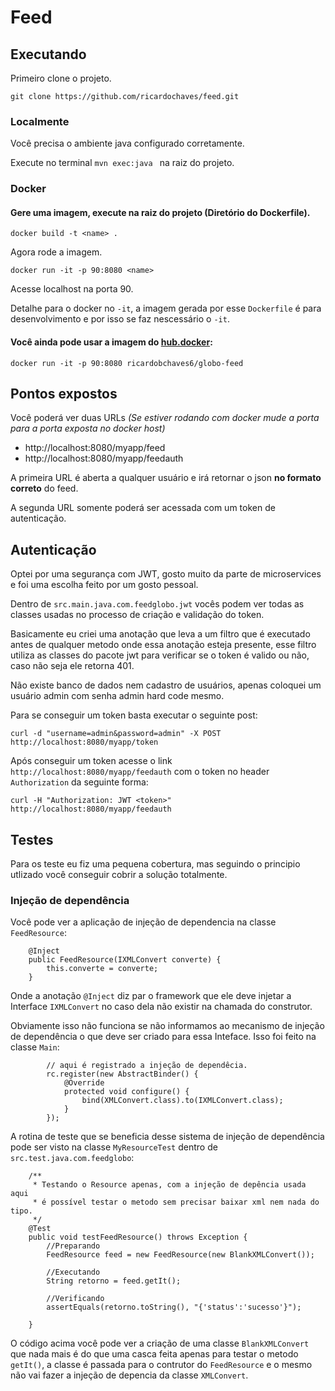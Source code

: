 # Feed

## Executando 

Primeiro clone o projeto.

`git clone https://github.com/ricardochaves/feed.git`


### Localmente
Você precisa o ambiente java configurado corretamente.

Execute no terminal `mvn exec:java ` na raiz do projeto.


### Docker

#### Gere uma imagem, execute na raiz do projeto (Diretório do Dockerfile).

`docker build -t <name> .`

Agora rode a imagem.

`docker run -it -p 90:8080 <name>`

Acesse localhost na porta 90.

Detalhe para o docker no `-it`, a imagem gerada por esse `Dockerfile` é para desenvolvimento e por isso se faz nescessário o `-it`. 

#### Você ainda pode usar a imagem do [hub.docker](https://hub.docker.com/r/ricardobchaves6/globo-feed/):

`docker run -it -p 90:8080 ricardobchaves6/globo-feed`

## Pontos expostos
Você poderá ver duas URLs *(Se estiver rodando com docker mude a porta para a porta exposta no docker host)*
- http://localhost:8080/myapp/feed
- http://localhost:8080/myapp/feedauth

A primeira URL é aberta a qualquer usuário e irá retornar o json **no formato correto** do feed. 

A segunda URL somente poderá ser acessada com um token de autenticação.

## Autenticação
Optei por uma segurança com JWT, gosto muito da parte de microservices e foi uma escolha feito por um gosto pessoal.

Dentro de `src.main.java.com.feedglobo.jwt` vocês podem ver todas as classes usadas no processo de criação e validação do token.

Basicamente eu criei uma anotação que leva a um filtro que é executado antes de qualquer metodo onde essa anotação esteja presente, esse filtro utiliza as classes do pacote jwt para verificar se o token é valido ou não, caso não seja ele retorna 401.

Não existe banco de dados nem cadastro de usuários, apenas coloquei um usuário admin com senha admin hard code mesmo.

Para se conseguir um token basta executar o seguinte post:

```
curl -d "username=admin&password=admin" -X POST http://localhost:8080/myapp/token

```

Após conseguir um token acesse o link `http://localhost:8080/myapp/feedauth` com o token no header `Authorization` da seguinte forma:

```
curl -H "Authorization: JWT <token>" http://localhost:8080/myapp/feedauth

```
## Testes
Para os teste eu fiz uma pequena cobertura, mas seguindo o principio utlizado você conseguir cobrir a solução totalmente.

### Injeção de dependência
Você pode ver a aplicação de injeção de dependencia na classe `FeedResource`:

```
	@Inject   
	public FeedResource(IXMLConvert converte) {
		this.converte = converte;
	}
```

Onde a anotação `@Inject` diz par o framework que ele deve injetar a Interface `IXMLConvert` no caso dela não existir na chamada do construtor.

Obviamente isso não funciona se não informamos ao mecanismo de injeção de dependência o que deve ser criado para essa Inteface. Isso foi feito na classe `Main`:

```
        // aqui é registrado a injeção de dependêcia.
        rc.register(new AbstractBinder() {
            @Override
            protected void configure() {
                bind(XMLConvert.class).to(IXMLConvert.class);
            }
        });
```

A rotina de teste que se beneficia desse sistema de injeção de dependência pode ser visto na classe `MyResourceTest` dentro de `src.test.java.com.feedglobo`:

```
    /**
     * Testando o Resource apenas, com a injeção de depência usada aqui
     * é possível testar o metodo sem precisar baixar xml nem nada do tipo.
     */
    @Test
    public void testFeedResource() throws Exception {
    	//Preparando
    	FeedResource feed = new FeedResource(new BlankXMLConvert());

    	//Executando
     	String retorno = feed.getIt();
     	
     	//Verificando
    	assertEquals(retorno.toString(), "{'status':'sucesso'}");
    	
    }
```

O código acima você pode ver a criação de uma classe `BlankXMLConvert` que nada mais é do que uma casca feita apenas para testar o metodo `getIt()`, a classe é passada para o contrutor do `FeedResource` e o mesmo não vai fazer a injeção de depencia da classe `XMLConvert`.



